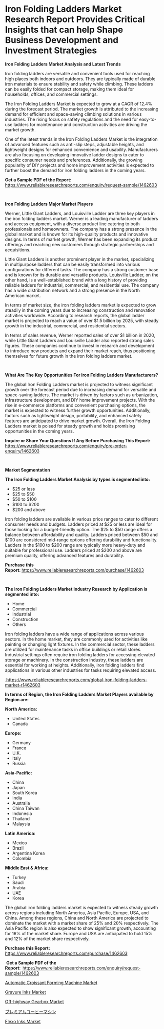 <p><h1>Iron Folding Ladders Market Research Report Provides Critical Insights that can help Shape Business Development and Investment Strategies</h1></p><p><strong>Iron Folding Ladders Market Analysis and Latest Trends</strong></p>
<p><p>Iron folding ladders are versatile and convenient tools used for reaching high places both indoors and outdoors. They are typically made of durable iron materials to ensure stability and safety while climbing. These ladders can be easily folded for compact storage, making them ideal for households, offices, and commercial settings.</p><p>The Iron Folding Ladders Market is expected to grow at a CAGR of 12.4% during the forecast period. The market growth is attributed to the increasing demand for efficient and space-saving climbing solutions in various industries. The rising focus on safety regulations and the need for easy-to-use ladders for maintenance and construction activities are driving the market growth.</p><p>One of the latest trends in the Iron Folding Ladders Market is the integration of advanced features such as anti-slip steps, adjustable heights, and lightweight designs for enhanced convenience and usability. Manufacturers are also focusing on developing innovative ladder designs to cater to specific consumer needs and preferences. Additionally, the growing popularity of DIY projects and home improvement activities is expected to further boost the demand for iron folding ladders in the coming years.</p></p>
<p><strong>Get a Sample PDF of the Report:&nbsp;</strong> <a href="https://www.reliableresearchreports.com/enquiry/request-sample/1462603">https://www.reliableresearchreports.com/enquiry/request-sample/1462603</a></p>
<p>&nbsp;</p>
<p><strong>Iron Folding Ladders Major Market Players</strong></p>
<p><p>Werner, Little Giant Ladders, and Louisville Ladder are three key players in the iron folding ladders market. Werner is a leading manufacturer of ladders and access equipment, with a diverse product line catering to both professionals and homeowners. The company has a strong presence in the global market and is known for its high-quality products and innovative designs. In terms of market growth, Werner has been expanding its product offerings and reaching new customers through strategic partnerships and acquisitions. </p><p>Little Giant Ladders is another prominent player in the market, specializing in multipurpose ladders that can be easily transformed into various configurations for different tasks. The company has a strong customer base and is known for its durable and versatile products. Louisville Ladder, on the other hand, is a well-established brand with a long history of providing reliable ladders for industrial, commercial, and residential use. The company has a wide distribution network and a strong presence in the North American market.</p><p>In terms of market size, the iron folding ladders market is expected to grow steadily in the coming years due to increasing construction and renovation activities worldwide. According to research reports, the global ladder market is projected to reach a value of over $1.5 billion by 2025, with steady growth in the industrial, commercial, and residential sectors. </p><p>In terms of sales revenue, Werner reported sales of over $1 billion in 2020, while Little Giant Ladders and Louisville Ladder also reported strong sales figures. These companies continue to invest in research and development to introduce new products and expand their market reach, thus positioning themselves for future growth in the iron folding ladders market.</p></p>
<p>&nbsp;</p>
<p><strong>What Are The Key Opportunities For Iron Folding Ladders Manufacturers?</strong></p>
<p><p>The global Iron Folding Ladders market is projected to witness significant growth over the forecast period due to increasing demand for versatile and space-saving ladders. The market is driven by factors such as urbanization, infrastructure development, and DIY home improvement projects. With the rise in e-commerce platforms and convenient purchasing options, the market is expected to witness further growth opportunities. Additionally, factors such as lightweight design, portability, and enhanced safety features are anticipated to drive market growth. Overall, the Iron Folding Ladders market is poised for steady growth and holds promising opportunities in the coming years.</p></p>
<p><strong>Inquire or Share Your Questions If Any Before Purchasing This Report:</strong> <a href="https://www.reliableresearchreports.com/enquiry/pre-order-enquiry/1462603">https://www.reliableresearchreports.com/enquiry/pre-order-enquiry/1462603</a></p>
<p>&nbsp;</p>
<p><strong>Market Segmentation</strong></p>
<p><strong>The Iron Folding Ladders Market Analysis by types is segmented into:</strong></p>
<p><ul><li>$25 or less</li><li>$25 to $50</li><li>$50 to $100</li><li>$100 to $200</li><li>$200 and above</li></ul></p>
<p><p>Iron folding ladders are available in various price ranges to cater to different consumer needs and budgets. Ladders priced at $25 or less are ideal for those looking for a budget-friendly option. The $25 to $50 range offers a balance between affordability and quality. Ladders priced between $50 and $100 are considered mid-range options offering durability and functionality. Ladders in the $100 to $200 range are typically more heavy-duty and suitable for professional use. Ladders priced at $200 and above are premium quality, offering advanced features and durability.</p></p>
<p><strong>Purchase this Report:&nbsp;</strong><a href="https://www.reliableresearchreports.com/purchase/1462603">https://www.reliableresearchreports.com/purchase/1462603</a></p>
<p>&nbsp;</p>
<p><strong>The Iron Folding Ladders Market Industry Research by Application is segmented into:</strong></p>
<p><ul><li>Home</li><li>Commercial</li><li>Industrial</li><li>Construction</li><li>Others</li></ul></p>
<p><p>Iron folding ladders have a wide range of applications across various sectors. In the home market, they are commonly used for activities like painting or changing light fixtures. In the commercial sector, these ladders are utilized for maintenance tasks in office buildings or retail stores. Industrial settings often require iron folding ladders for accessing elevated storage or machinery. In the construction industry, these ladders are essential for working at heights. Additionally, iron folding ladders find applications in various other industries for tasks requiring elevated access.</p></p>
<p><a href="https://www.reliableresearchreports.com/global-iron-folding-ladders-market-r1462603">&nbsp;https://www.reliableresearchreports.com/global-iron-folding-ladders-market-r1462603</a></p>
<p><strong>In terms of Region, the Iron Folding Ladders Market Players available by Region are:</strong></p>
<p>
    <p> <strong> North America: </strong>
        <ul>
            <li>United States</li>
            <li>Canada</li>
        </ul>
        </p> 
    <p> <strong> Europe: </strong>
        <ul>
            <li>Germany</li>
            <li>France</li>
            <li>U.K.</li>
            <li>Italy</li>
            <li>Russia</li>
        </ul>
        </p> 
    <p> <strong> Asia-Pacific: </strong>
        <ul>
            <li>China</li>
            <li>Japan</li>
            <li>South Korea</li>
            <li>India</li>
            <li>Australia</li>
            <li>China Taiwan</li>
            <li>Indonesia</li>
            <li>Thailand</li>
            <li>Malaysia</li>
        </ul>
        </p> 
    <p> <strong> Latin America: </strong>
        <ul>
            <li>Mexico</li>
            <li>Brazil</li>
            <li>Argentina Korea</li>
            <li>Colombia</li>
        </ul>
        </p> 
    <p> <strong> Middle East & Africa: </strong>
        <ul>
            <li>Turkey</li>
            <li>Saudi</li>
            <li>Arabia</li>
            <li>UAE</li>
            <li>Korea</li>
        </ul>
    </p>
    </p>
<p><p>The global iron folding ladders market is expected to witness steady growth across regions including North America, Asia Pacific, Europe, USA, and China. Among these regions, China and North America are projected to dominate the market with a market share of 25% and 20% respectively. The Asia Pacific region is also expected to show significant growth, accounting for 18% of the market share. Europe and USA are anticipated to hold 15% and 12% of the market share respectively.</p></p>
<p><strong>Purchase this Report: </strong><a href="https://www.reliableresearchreports.com/purchase/1462603">https://www.reliableresearchreports.com/purchase/1462603</a></p>
<p>&nbsp;<strong>Get a Sample PDF of the Report:&nbsp;&nbsp;</strong><a href="https://www.reliableresearchreports.com/enquiry/request-sample/1462603">https://www.reliableresearchreports.com/enquiry/request-sample/1462603</a></p>
<p><strong></strong></p>
<p><p><a href="https://github.com/ruddyyedelwadw/Market-Research-Report-List-2/blob/main/automatic-croissant-forming-machine-market.md">Automatic Croissant Forming Machine Market</a></p><p><a href="https://issuu.com/reportprime-2/docs/gravure-inks-market-size-2030.pptx">Gravure Inks Market</a></p><p><a href="https://github.com/jaidynmorantestelletmjzya/Market-Research-Report-List-2/blob/main/off-highway-gearbox-market.md">Off-highway Gearbox Market</a></p><p><a href="https://github.com/hwbcz413288296/Market-Research-Report-List-1/blob/main/373276541172.md">プレミアムコーヒーマシン</a></p><p><a href="https://issuu.com/reportprime-2/docs/flexo-inks-market-size-2030.pptx">Flexo Inks Market</a></p></p>
